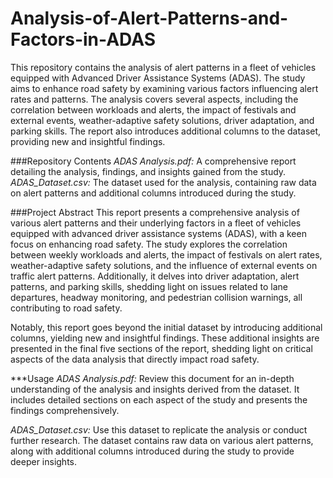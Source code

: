 # Analysis-of-Alert-Patterns-and-Factors-in-ADAS
This repository contains the analysis of alert patterns in a fleet of vehicles equipped with Advanced Driver Assistance Systems (ADAS). The study aims to enhance road safety by examining various factors influencing alert rates and patterns. The analysis covers several aspects, including the correlation between workloads and alerts, the impact of festivals and external events, weather-adaptive safety solutions, driver adaptation, and parking skills. The report also introduces additional columns to the dataset, providing new and insightful findings.

###Repository Contents
*ADAS Analysis.pdf:* A comprehensive report detailing the analysis, findings, and insights gained from the study.
*ADAS_Dataset.csv:* The dataset used for the analysis, containing raw data on alert patterns and additional columns introduced during the study.

###Project Abstract
This report presents a comprehensive analysis of various alert patterns and their underlying factors in a fleet of vehicles equipped with advanced driver assistance systems (ADAS), with a keen focus on enhancing road safety. The study explores the correlation between weekly workloads and alerts, the impact of festivals on alert rates, weather-adaptive safety solutions, and the influence of external events on traffic alert patterns. Additionally, it delves into driver adaptation, alert patterns, and parking skills, shedding light on issues related to lane departures, headway monitoring, and pedestrian collision warnings, all contributing to road safety.

Notably, this report goes beyond the initial dataset by introducing additional columns, yielding new and insightful findings. These additional insights are presented in the final five sections of the report, shedding light on critical aspects of the data analysis that directly impact road safety.

***Usage
*ADAS Analysis.pdf:* Review this document for an in-depth understanding of the analysis and insights derived from the dataset. It includes detailed sections on each aspect of the study and presents the findings comprehensively.

*ADAS_Dataset.csv:* Use this dataset to replicate the analysis or conduct further research. The dataset contains raw data on various alert patterns, along with additional columns introduced during the study to provide deeper insights.

